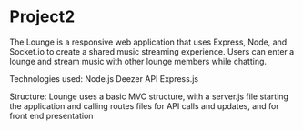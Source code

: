 # Project2

The Lounge is a responsive web application that uses Express, Node, and Socket.io to create a shared music streaming experience.  Users can enter a lounge and stream music with other lounge members while chatting.

Technologies used:
  Node.js
  Deezer API
  Express.js
  
  Structure:
    Lounge uses a basic MVC structure, with a server.js file starting the application and calling routes files for API calls and updates, and for front end presentation
